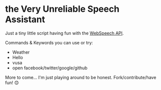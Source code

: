 the Very Unreliable Speech Assistant
====================================

Just a tiny little script having fun with the [WebSpeech API](https://developer.mozilla.org/en-US/docs/Web/API/Web_Speech_API).

Commands & Keywords you can use or try:

* Weather
* Hello
* vusa
* open facebook/twitter/google/github

More to come... I'm just playing around to be honest. Fork/contribute/have fun! 😊
